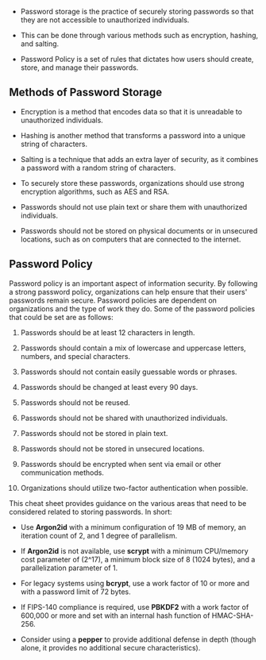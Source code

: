 
- Password storage is the practice of securely storing passwords so that they are not accessible to unauthorized individuals.

- This can be done through various methods such as encryption, hashing, and salting.

- Password Policy is a set of rules that dictates how users should create, store, and manage their passwords.

## Methods of Password Storage

- Encryption is a method that encodes data so that it is unreadable to unauthorized individuals. 

- Hashing is another method that transforms a password into a unique string of characters. 

- Salting is a technique that adds an extra layer of security, as it combines a password with a random string of characters.

- To securely store these passwords, organizations should use strong encryption algorithms, such as AES and RSA. 

- Passwords should not use plain text or share them with unauthorized individuals.

- Passwords should not be stored on physical documents or in unsecured locations, such as on computers that are connected to the internet.


## **Password Policy**

Password policy is an important aspect of information security. By following a strong password policy, organizations can help ensure that their users' passwords remain secure. Password policies are dependent on organizations and the type of work they do. Some of the password policies that could be set are as follows:

1. Passwords should be at least 12 characters in length.
    
2. Passwords should contain a mix of lowercase and uppercase letters, numbers, and special characters.
    
3. Passwords should not contain easily guessable words or phrases.
    
4. Passwords should be changed at least every 90 days.
    
5. Passwords should not be reused.
    
6. Passwords should not be shared with unauthorized individuals.
    
7. Passwords should not be stored in plain text.
    
8. Passwords should not be stored in unsecured locations.
    
9. Passwords should be encrypted when sent via email or other communication methods.
    
10. Organizations should utilize two-factor authentication when possible.


This cheat sheet provides guidance on the various areas that need to be considered related to storing passwords. In short:

- Use **Argon2id** with a minimum configuration of 19 MB of memory, an iteration count of 2, and 1 degree of parallelism.
    
- If **Argon2id** is not available, use **scrypt** with a minimum CPU/memory cost parameter of (2^17), a minimum block size of 8 (1024 bytes), and a parallelization parameter of 1.
    
- For legacy systems using **bcrypt**, use a work factor of 10 or more and with a password limit of 72 bytes.
    
- If FIPS-140 compliance is required, use **PBKDF2** with a work factor of 600,000 or more and set with an internal hash function of HMAC-SHA-256.
    
- Consider using a **pepper** to provide additional defense in depth (though alone, it provides no additional secure characteristics).
